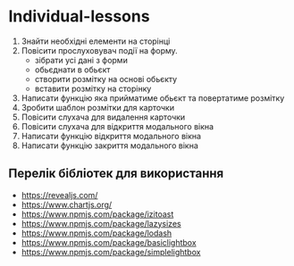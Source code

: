 # Individual-lessons

1. Знайти необхідні елементи на сторінці
1. Повісити прослуховувач події на форму.
   - зібрати усі дані з форми
   - обьєднати в обьєкт
   - створити розмітку на основі обьєкту
   - вставити розмітку на сторінку
1. Написати функцію яка прийматиме обьєкт та повертатиме розмітку
1. Зробити шаблон розмітки для карточки
1. Повісити слухача для видалення карточки
1. Повісити слухача для відкриття модального вікна
1. Написати функцію відкриття модального вікна
1. Написати функцію закриття модального вікна

## Перелік бібліотек для використання

- https://revealjs.com/
- https://www.chartjs.org/
- https://www.npmjs.com/package/izitoast
- https://www.npmjs.com/package/lazysizes
- https://www.npmjs.com/package/lodash
- https://www.npmjs.com/package/basiclightbox
- https://www.npmjs.com/package/simplelightbox
